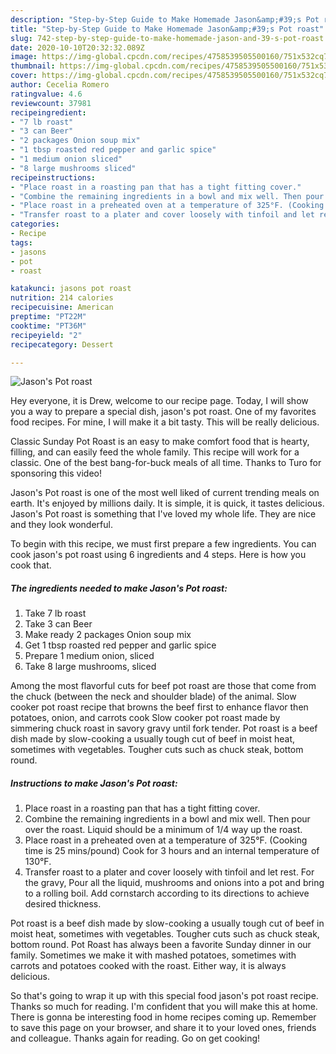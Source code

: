 ```yaml
---
description: "Step-by-Step Guide to Make Homemade Jason&amp;#39;s Pot roast"
title: "Step-by-Step Guide to Make Homemade Jason&amp;#39;s Pot roast"
slug: 742-step-by-step-guide-to-make-homemade-jason-and-39-s-pot-roast
date: 2020-10-10T20:32:32.089Z
image: https://img-global.cpcdn.com/recipes/4758539505500160/751x532cq70/jasons-pot-roast-recipe-main-photo.jpg
thumbnail: https://img-global.cpcdn.com/recipes/4758539505500160/751x532cq70/jasons-pot-roast-recipe-main-photo.jpg
cover: https://img-global.cpcdn.com/recipes/4758539505500160/751x532cq70/jasons-pot-roast-recipe-main-photo.jpg
author: Cecelia Romero
ratingvalue: 4.6
reviewcount: 37981
recipeingredient:
- "7 lb roast"
- "3 can Beer"
- "2 packages Onion soup mix"
- "1 tbsp roasted red pepper and garlic spice"
- "1 medium onion sliced"
- "8 large mushrooms sliced"
recipeinstructions:
- "Place roast in a roasting pan that has a tight fitting cover."
- "Combine the remaining ingredients in a bowl and mix well. Then pour over the roast. Liquid should be a minimum of 1/4 way up the roast."
- "Place roast in a preheated oven at a temperature of 325°F. (Cooking time is 25 mins/pound) Cook for 3 hours and an internal temperature of 130°F."
- "Transfer roast to a plater and cover loosely with tinfoil and let rest.  For the gravy, Pour all the liquid, mushrooms and onions into a pot and bring to a rolling boil. Add cornstarch according to its directions to achieve desired thickness."
categories:
- Recipe
tags:
- jasons
- pot
- roast

katakunci: jasons pot roast 
nutrition: 214 calories
recipecuisine: American
preptime: "PT22M"
cooktime: "PT36M"
recipeyield: "2"
recipecategory: Dessert

---
```



![Jason&#39;s Pot roast](https://img-global.cpcdn.com/recipes/4758539505500160/751x532cq70/jasons-pot-roast-recipe-main-photo.jpg)

Hey everyone, it is Drew, welcome to our recipe page. Today, I will show you a way to prepare a special dish, jason&#39;s pot roast. One of my favorites food recipes. For mine, I will make it a bit tasty. This will be really delicious.

Classic Sunday Pot Roast is an easy to make comfort food that is hearty, filling, and can easily feed the whole family. This recipe will work for a classic. One of the best bang-for-buck meals of all time. Thanks to Turo for sponsoring this video!

Jason&#39;s Pot roast is one of the most well liked of current trending meals on earth. It's enjoyed by millions daily. It is simple, it is quick, it tastes delicious. Jason&#39;s Pot roast is something that I've loved my whole life. They are nice and they look wonderful.


To begin with this recipe, we must first prepare a few ingredients. You can cook jason&#39;s pot roast using 6 ingredients and 4 steps. Here is how you cook that.

<!--inarticleads1-->

##### The ingredients needed to make Jason&#39;s Pot roast:

1. Take 7 lb roast
1. Take 3 can Beer
1. Make ready 2 packages Onion soup mix
1. Get 1 tbsp roasted red pepper and garlic spice
1. Prepare 1 medium onion, sliced
1. Take 8 large mushrooms, sliced


Among the most flavorful cuts for beef pot roast are those that come from the chuck (between the neck and shoulder blade) of the animal. Slow cooker pot roast recipe that browns the beef first to enhance flavor then potatoes, onion, and carrots cook Slow cooker pot roast made by simmering chuck roast in savory gravy until fork tender. Pot roast is a beef dish made by slow-cooking a usually tough cut of beef in moist heat, sometimes with vegetables. Tougher cuts such as chuck steak, bottom round. 

<!--inarticleads2-->

##### Instructions to make Jason&#39;s Pot roast:

1. Place roast in a roasting pan that has a tight fitting cover.
1. Combine the remaining ingredients in a bowl and mix well. Then pour over the roast. Liquid should be a minimum of 1/4 way up the roast.
1. Place roast in a preheated oven at a temperature of 325°F. (Cooking time is 25 mins/pound) Cook for 3 hours and an internal temperature of 130°F.
1. Transfer roast to a plater and cover loosely with tinfoil and let rest.  For the gravy, Pour all the liquid, mushrooms and onions into a pot and bring to a rolling boil. Add cornstarch according to its directions to achieve desired thickness.


Pot roast is a beef dish made by slow-cooking a usually tough cut of beef in moist heat, sometimes with vegetables. Tougher cuts such as chuck steak, bottom round. Pot Roast has always been a favorite Sunday dinner in our family. Sometimes we make it with mashed potatoes, sometimes with carrots and potatoes cooked with the roast. Either way, it is always delicious. 

So that's going to wrap it up with this special food jason&#39;s pot roast recipe. Thanks so much for reading. I'm confident that you will make this at home. There is gonna be interesting food in home recipes coming up. Remember to save this page on your browser, and share it to your loved ones, friends and colleague. Thanks again for reading. Go on get cooking!
